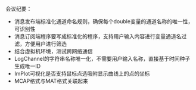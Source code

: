会议纪要：
- 消息发布端标准化通道命名规则，确保每个double变量的通道名称的唯一性，可识别性
- 消息订阅端程序要写成标准化的程序，支持用户输入内容进行变量通道名过滤，方便用户进行筛选
- 结合虚拟机环境，测试跨网络通信
- LogChannel的字符串名称唯一化，不需要用户输入名称，直接基于时间种子生成唯一ID
- ImPlot可视化是否支持鼠标点选吸附显示曲线上的点的坐标
- MCAP格式与MAT格式关联起来

